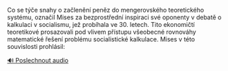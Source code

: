 
Co se týče snahy o začlenění peněz do mengerovského teoretického systému, označil Mises za bezprostřední inspiraci své oponenty v debatě o kalkulaci v socialismu, jež probíhala ve 30. letech. Tito ekonomičtí teoretikové prosazovali pod vlivem přístupu všeobecné rovnováhy matematické řešení problému socialistické kalkulace. Mises v této souvislosti prohlásil:

[🔊 Poslechnout audio](/data/7-paragraphs/audio/chapter_185/para_003-Co-se-te-snahy-o-zalenn-penz-do-mengerovskh.mp3)
